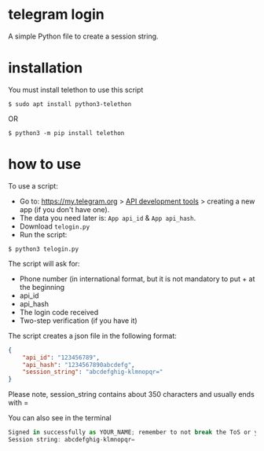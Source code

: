 # telegram login
A simple Python file to create a session string.

# installation
You must install telethon to use this script
```
$ sudo apt install python3-telethon
```
OR
```
$ python3 -m pip install telethon
```

# how to use
To use a script:

+ Go to: https://my.telegram.org  > [API development tools](https://my.telegram.org/apps) > creating a new app (if you don't have one).
+ The data you need later is: `App api_id` & `App api_hash`.
+ Download `telogin.py`
+ Run the script:
```
$ python3 telogin.py
```

The script will ask for:
+ Phone number (in international format, but it is not mandatory to put + at the beginning
+ api_id
+ api_hash
+ The login code received
+ Two-step verification (if you have it)

The script creates a json file in the following format:
```json
{
    "api_id": "123456789",
    "api_hash": "1234567890abcdefg",
    "session_string": "abcdefghig-klmnopqr="
}
```
Please note, session_string contains about 350 characters and usually ends with =

You can also see in the terminal
```js
Signed in successfully as YOUR_NAME; remember to not break the ToS or you will risk an account ban!
Session string: abcdefghig-klmnopqr=
```
